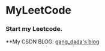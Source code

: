 # MyLeetCode
### Start my Leetcode.

**My CSDN BLOG: [gang_dada's blog](https://blog.csdn.net/gang_dada)
